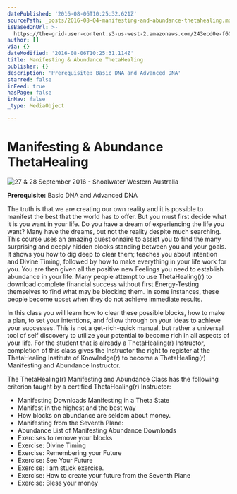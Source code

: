 ```yaml
---
datePublished: '2016-08-06T10:25:32.621Z'
sourcePath: _posts/2016-08-04-manifesting-and-abundance-thetahealing.md
isBasedOnUrl: >-
  https://the-grid-user-content.s3-us-west-2.amazonaws.com/243ecd0e-f60d-480d-a860-4cc8d1c544bb.jpg
author: []
via: {}
dateModified: '2016-08-06T10:25:31.114Z'
title: Manifesting & Abundance ThetaHealing
publisher: {}
description: 'Prerequisite: Basic DNA and Advanced DNA'
starred: false
inFeed: true
hasPage: false
inNav: false
_type: MediaObject

---
```

# Manifesting & Abundance ThetaHealing
![27 & 28 September 2016 - Shoalwater Western Australia](https://the-grid-user-content.s3-us-west-2.amazonaws.com/aa5d0cff-bbb3-4597-a8e2-90c0a09fb4c2.jpg)

**Prerequisite:** Basic DNA and Advanced DNA

The truth is that we are creating our own reality and it is possible to manifest the best that the world has to offer. But you must first decide what it is you want in your life. Do you have a dream of experiencing the life you want? Many have the dreams, but not the reality despite much searching. This course uses an amazing questionnaire to assist you to find the many surprising and deeply hidden blocks standing between you and your goals. It shows you how to dig deep to clear them; teaches you about intention and Divine Timing, followed by how to make everything in your life work for you. You are then given all the positive new Feelings you need to establish abundance in your life. Many people attempt to use ThetaHealing(r) to download complete financial success without first Energy-Testing themselves to find what may be blocking them. In some instances, these people become upset when they do not achieve immediate results.

In this class you will learn how to clear these possible blocks, how to make a plan, to set your intentions, and follow through on your ideas to achieve your successes. This is not a get-rich-quick manual, but rather a universal tool of self discovery to utilize your potential to become rich in all aspects of your life. For the student that is already a ThetaHealing(r) Instructor, completion of this class gives the Instructor the right to register at the ThetaHealing Institute of Knowledge(r) to become a ThetaHealing(r) Manifesting and Abundance Instructor.

The ThetaHealing(r) Manifesting and Abundance Class has the following criterion taught by a certified ThetaHealing(r) Instructor:

* Manifesting Downloads Manifesting in a Theta State
* Manifest in the highest and the best way
* How blocks on abundance are seldom about money.
* Manifesting from the Seventh Plane:
* Abundance List of Manifesting Abundance Downloads
* Exercises to remove your blocks
* Exercise: Divine Timing
* Exercise: Remembering your Future
* Exercise: See Your Future
* Exercise: I am stuck exercise.
* Exercise: How to create your future from the Seventh Plane
* Exercise: Bless your money